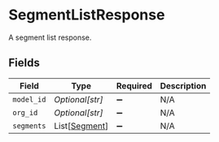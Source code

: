 # SegmentListResponse

A segment list response.


## Fields

| Field                                           | Type                                            | Required                                        | Description                                     |
| ----------------------------------------------- | ----------------------------------------------- | ----------------------------------------------- | ----------------------------------------------- |
| `model_id`                                      | *Optional[str]*                                 | :heavy_minus_sign:                              | N/A                                             |
| `org_id`                                        | *Optional[str]*                                 | :heavy_minus_sign:                              | N/A                                             |
| `segments`                                      | List[[Segment](../../models/shared/segment.md)] | :heavy_minus_sign:                              | N/A                                             |
